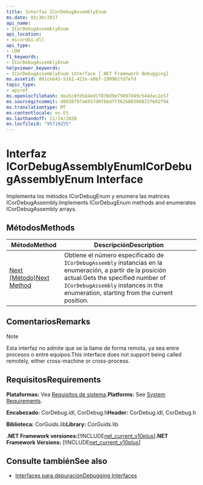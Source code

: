 ```yaml
---
title: Interfaz ICorDebugAssemblyEnum
ms.date: 03/30/2017
api_name:
- ICorDebugAssemblyEnum
api_location:
- mscordbi.dll
api_type:
- COM
f1_keywords:
- ICorDebugAssemblyEnum
helpviewer_keywords:
- ICorDebugAssemblyEnum interface [.NET Framework debugging]
ms.assetid: 891ceb43-5161-421e-a0bf-299962fd7efd
topic_type:
- apiref
ms.openlocfilehash: dea5c0fd5d4ed1f830d9e75097d49c544dac2e57
ms.sourcegitcommit: d8020797a6657d0fbbdff362b80300815f682f94
ms.translationtype: MT
ms.contentlocale: es-ES
ms.lasthandoff: 11/24/2020
ms.locfileid: "95719255"
---
```

# <a name="icordebugassemblyenum-interface"></a><span data-ttu-id="c8a7d-102">Interfaz ICorDebugAssemblyEnum</span><span class="sxs-lookup"><span data-stu-id="c8a7d-102">ICorDebugAssemblyEnum Interface</span></span>

<span data-ttu-id="c8a7d-103">Implementa los métodos ICorDebugEnum y enumera las matrices ICorDebugAssembly.</span><span class="sxs-lookup"><span data-stu-id="c8a7d-103">Implements ICorDebugEnum methods and enumerates ICorDebugAssembly arrays.</span></span>  
  
## <a name="methods"></a><span data-ttu-id="c8a7d-104">Métodos</span><span class="sxs-lookup"><span data-stu-id="c8a7d-104">Methods</span></span>  
  
|<span data-ttu-id="c8a7d-105">Método</span><span class="sxs-lookup"><span data-stu-id="c8a7d-105">Method</span></span>|<span data-ttu-id="c8a7d-106">Descripción</span><span class="sxs-lookup"><span data-stu-id="c8a7d-106">Description</span></span>|  
|------------|-----------------|  
|[<span data-ttu-id="c8a7d-107">Next (Método)</span><span class="sxs-lookup"><span data-stu-id="c8a7d-107">Next Method</span></span>](icordebugassemblyenum-next-method.md)|<span data-ttu-id="c8a7d-108">Obtiene el número especificado de `ICorDebugAssembly` instancias en la enumeración, a partir de la posición actual.</span><span class="sxs-lookup"><span data-stu-id="c8a7d-108">Gets the specified number of `ICorDebugAssembly` instances in the enumeration, starting from the current position.</span></span>|  
  
## <a name="remarks"></a><span data-ttu-id="c8a7d-109">Comentarios</span><span class="sxs-lookup"><span data-stu-id="c8a7d-109">Remarks</span></span>  
  
> [!NOTE]
> <span data-ttu-id="c8a7d-110">Esta interfaz no admite que se la llame de forma remota, ya sea entre procesos o entre equipos.</span><span class="sxs-lookup"><span data-stu-id="c8a7d-110">This interface does not support being called remotely, either cross-machine or cross-process.</span></span>  
  
## <a name="requirements"></a><span data-ttu-id="c8a7d-111">Requisitos</span><span class="sxs-lookup"><span data-stu-id="c8a7d-111">Requirements</span></span>  

 <span data-ttu-id="c8a7d-112">**Plataformas:** Vea [Requisitos de sistema](../../get-started/system-requirements.md).</span><span class="sxs-lookup"><span data-stu-id="c8a7d-112">**Platforms:** See [System Requirements](../../get-started/system-requirements.md).</span></span>  
  
 <span data-ttu-id="c8a7d-113">**Encabezado:** CorDebug.idl, CorDebug.h</span><span class="sxs-lookup"><span data-stu-id="c8a7d-113">**Header:** CorDebug.idl, CorDebug.h</span></span>  
  
 <span data-ttu-id="c8a7d-114">**Biblioteca:** CorGuids.lib</span><span class="sxs-lookup"><span data-stu-id="c8a7d-114">**Library:** CorGuids.lib</span></span>  
  
 <span data-ttu-id="c8a7d-115">**.NET Framework versiones:**[!INCLUDE[net_current_v10plus](../../../../includes/net-current-v10plus-md.md)]</span><span class="sxs-lookup"><span data-stu-id="c8a7d-115">**.NET Framework Versions:** [!INCLUDE[net_current_v10plus](../../../../includes/net-current-v10plus-md.md)]</span></span>  
  
## <a name="see-also"></a><span data-ttu-id="c8a7d-116">Consulte también</span><span class="sxs-lookup"><span data-stu-id="c8a7d-116">See also</span></span>

- [<span data-ttu-id="c8a7d-117">Interfaces para depuración</span><span class="sxs-lookup"><span data-stu-id="c8a7d-117">Debugging Interfaces</span></span>](debugging-interfaces.md)
